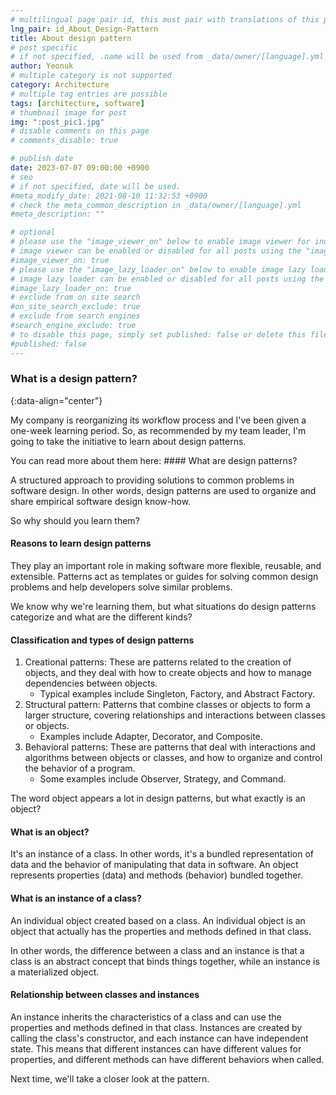 ```yaml
---
# multilingual page pair id, this must pair with translations of this page. (This name must be unique)
lng_pair: id_About_Design-Pattern
title: About design pattern
# post specific
# if not specified, .name will be used from _data/owner/[language].yml
author: Yeonuk
# multiple category is not supported
category: Architecture
# multiple tag entries are possible
tags: [architecture, software]
# thumbnail image for post
img: ":post_pic1.jpg"
# disable comments on this page
# comments_disable: true

# publish date
date: 2023-07-07 09:00:00 +0900
# seo
# if not specified, date will be used.
#meta_modify_date: 2021-08-10 11:32:53 +0900
# check the meta_common_description in _data/owner/[language].yml
#meta_description: ""

# optional
# please use the "image_viewer_on" below to enable image viewer for individual pages or posts (_posts/ or [language]/_posts folders).
# image viewer can be enabled or disabled for all posts using the "image_viewer_posts: true" setting in _data/conf/main.yml.
#image_viewer_on: true
# please use the "image_lazy_loader_on" below to enable image lazy loader for individual pages or posts (_posts/ or [language]/_posts folders).
# image lazy loader can be enabled or disabled for all posts using the "image_lazy_loader_posts: true" setting in _data/conf/main.yml.
#image_lazy_loader_on: true
# exclude from on site search
#on_site_search_exclude: true
# exclude from search engines
#search_engine_exclude: true
# to disable this page, simply set published: false or delete this file
#published: false
---
```


<!-- outline-start -->

### What is a design pattern?

{:data-align="center"}

<!-- outline-end -->

My company is reorganizing its workflow process and I've been given a one-week learning period.
So, as recommended by my team leader, I'm going to take the initiative to learn about design patterns.

You can read more about them here: #### What are design patterns?

A structured approach to providing solutions to common problems in software design.
In other words, design patterns are used to organize and share empirical software design know-how.

So why should you learn them?

#### Reasons to learn design patterns

They play an important role in making software more flexible, reusable, and extensible.
Patterns act as templates or guides for solving common design problems and help developers solve similar problems.

We know why we're learning them, but what situations do design patterns categorize and what are the different kinds?

#### Classification and types of design patterns

1. Creational patterns: These are patterns related to the creation of objects, and they deal with how to create objects and how to manage dependencies between objects.
   - Typical examples include Singleton, Factory, and Abstract Factory.
2. Structural pattern: Patterns that combine classes or objects to form a larger structure, covering relationships and interactions between classes or objects.
   - Examples include Adapter, Decorator, and Composite.
3. Behavioral patterns: These are patterns that deal with interactions and algorithms between objects or classes, and how to organize and control the behavior of a program.
   - Some examples include Observer, Strategy, and Command.

The word object appears a lot in design patterns, but what exactly is an object?

#### What is an object?

It's an instance of a class.
In other words, it's a bundled representation of data and the behavior of manipulating that data in software.
An object represents properties (data) and methods (behavior) bundled together.

#### What is an instance of a class?

An individual object created based on a class. An individual object is an object that actually has the properties and methods defined in that class.

In other words, the difference between a class and an instance is that a class is an abstract concept that binds things together, while an instance is a materialized object.

#### Relationship between classes and instances

An instance inherits the characteristics of a class and can use the properties and methods defined in that class.
Instances are created by calling the class's constructor, and each instance can have independent state.
This means that different instances can have different values for properties, and different methods can have different behaviors when called.

Next time, we'll take a closer look at the pattern.
